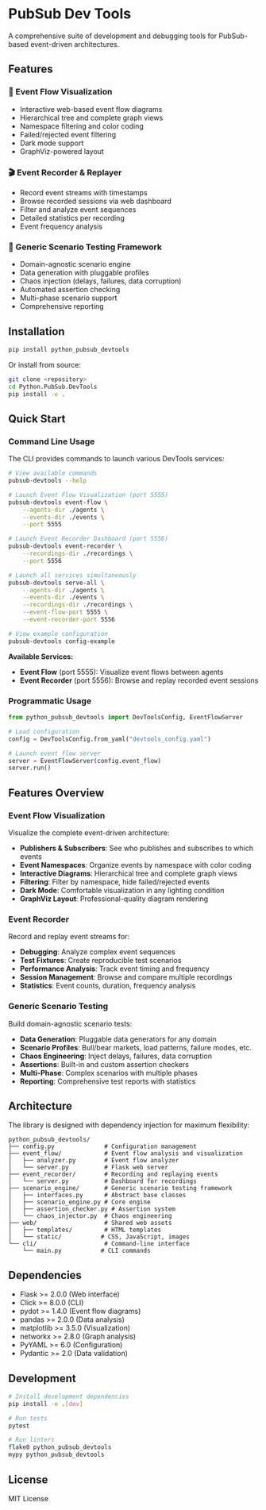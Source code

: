 # PubSub Dev Tools

A comprehensive suite of development and debugging tools for PubSub-based event-driven architectures.

## Features

### 🎯 Event Flow Visualization

- Interactive web-based event flow diagrams
- Hierarchical tree and complete graph views
- Namespace filtering and color coding
- Failed/rejected event filtering
- Dark mode support
- GraphViz-powered layout

### 🎬 Event Recorder & Replayer

- Record event streams with timestamps
- Browse recorded sessions via web dashboard
- Filter and analyze event sequences
- Detailed statistics per recording
- Event frequency analysis

### 🧪 Generic Scenario Testing Framework

- Domain-agnostic scenario engine
- Data generation with pluggable profiles
- Chaos injection (delays, failures, data corruption)
- Automated assertion checking
- Multi-phase scenario support
- Comprehensive reporting

## Installation

```bash
pip install python_pubsub_devtools
```

Or install from source:

```bash
git clone <repository>
cd Python.PubSub.DevTools
pip install -e .
```

## Quick Start

### Command Line Usage

The CLI provides commands to launch various DevTools services:

```bash
# View available commands
pubsub-devtools --help

# Launch Event Flow Visualization (port 5555)
pubsub-devtools event-flow \
    --agents-dir ./agents \
    --events-dir ./events \
    --port 5555

# Launch Event Recorder Dashboard (port 5556)
pubsub-devtools event-recorder \
    --recordings-dir ./recordings \
    --port 5556

# Launch all services simultaneously
pubsub-devtools serve-all \
    --agents-dir ./agents \
    --events-dir ./events \
    --recordings-dir ./recordings \
    --event-flow-port 5555 \
    --event-recorder-port 5556

# View example configuration
pubsub-devtools config-example
```

**Available Services:**

- **Event Flow** (port 5555): Visualize event flows between agents
- **Event Recorder** (port 5556): Browse and replay recorded event sessions

### Programmatic Usage

```python
from python_pubsub_devtools import DevToolsConfig, EventFlowServer

# Load configuration
config = DevToolsConfig.from_yaml("devtools_config.yaml")

# Launch event flow server
server = EventFlowServer(config.event_flow)
server.run()
```

## Features Overview

### Event Flow Visualization

Visualize the complete event-driven architecture:

- **Publishers & Subscribers**: See who publishes and subscribes to which events
- **Event Namespaces**: Organize events by namespace with color coding
- **Interactive Diagrams**: Hierarchical tree and complete graph views
- **Filtering**: Filter by namespace, hide failed/rejected events
- **Dark Mode**: Comfortable visualization in any lighting condition
- **GraphViz Layout**: Professional-quality diagram rendering

### Event Recorder

Record and replay event streams for:

- **Debugging**: Analyze complex event sequences
- **Test Fixtures**: Create reproducible test scenarios
- **Performance Analysis**: Track event timing and frequency
- **Session Management**: Browse and compare multiple recordings
- **Statistics**: Event counts, duration, frequency analysis

### Generic Scenario Testing

Build domain-agnostic scenario tests:

- **Data Generation**: Pluggable data generators for any domain
- **Scenario Profiles**: Bull/bear markets, load patterns, failure modes, etc.
- **Chaos Engineering**: Inject delays, failures, data corruption
- **Assertions**: Built-in and custom assertion checkers
- **Multi-Phase**: Complex scenarios with multiple phases
- **Reporting**: Comprehensive test reports with statistics

## Architecture

The library is designed with dependency injection for maximum flexibility:

```
python_pubsub_devtools/
├── config.py              # Configuration management
├── event_flow/            # Event flow analysis and visualization
│   ├── analyzer.py        # Event flow analyzer
│   └── server.py          # Flask web server
├── event_recorder/        # Recording and replaying events
│   └── server.py          # Dashboard for recordings
├── scenario_engine/       # Generic scenario testing framework
│   ├── interfaces.py      # Abstract base classes
│   ├── scenario_engine.py # Core engine
│   ├── assertion_checker.py # Assertion system
│   └── chaos_injector.py  # Chaos engineering
├── web/                   # Shared web assets
│   ├── templates/         # HTML templates
│   └── static/           # CSS, JavaScript, images
└── cli/                   # Command-line interface
    └── main.py           # CLI commands
```

## Dependencies

- Flask >= 2.0.0 (Web interface)
- Click >= 8.0.0 (CLI)
- pydot >= 1.4.0 (Event flow diagrams)
- pandas >= 2.0.0 (Data analysis)
- matplotlib >= 3.5.0 (Visualization)
- networkx >= 2.8.0 (Graph analysis)
- PyYAML >= 6.0 (Configuration)
- Pydantic >= 2.0 (Data validation)

## Development

```bash
# Install development dependencies
pip install -e .[dev]

# Run tests
pytest

# Run linters
flake8 python_pubsub_devtools
mypy python_pubsub_devtools
```

## License

MIT License
